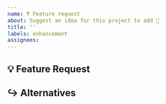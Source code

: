 ```yaml
---
name: ❓ Feature request
about: Suggest an idea for this project to add 🌟
title: ''
labels: enhancement
assignees:
---
```


## 💡 Feature Request

<!-- A clear and concise description of the feature proposal. -->

## ↪ Alternatives

<!-- A clear and concise description of any alternative solutions or features you've considered. -->
